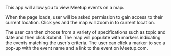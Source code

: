 This app will allow you to view Meetup events on a map.

When the page loads, user will be asked permission to gain access to their
current location. Click yes and the map will zoom in to current location.

The user can then choose from a variety of specifications such as topic and date
and then click Submit. The map will populate with markers indicating the
events matching the user's criteria. The user can click a marker to see a pop-up
with the event name and a link to the event on Meetup.com.
